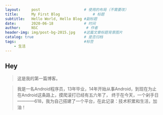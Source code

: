 ```yaml
---
layout:     post                    # 使用的布局（不需要改）
title:      My First Blog               # 标题 
subtitle:   Hello World, Hello Blog #副标题
date:       2020-06-18              # 时间
author:     NSC                      # 作者
header-img: img/post-bg-2015.jpg    #这篇文章标题背景图片
catalog: true                       # 是否归档
tags:                               #标签
    - 生活
---
```


## Hey
> 这是我的第一篇博客。

> 我是一名Android程序员，13年毕业，14年开始从事Android，到现在为止在Android这条路上，摸爬滚打已经有五六年了，
终于在今天，一个剁手日————618，我为自己搭建了一个平台，在此记录：技术积累和生活，加油！